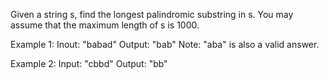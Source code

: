 Given a string s, find the longest palindromic substring in s. You may assume
that the maximum length of s is 1000.

Example 1:
	Inout: "babad"
	Output: "bab"
	Note: "aba" is also a valid answer.

Example 2:
	Input: "cbbd"
	Output: "bb"
